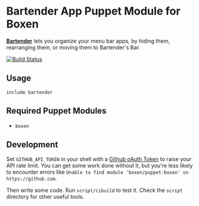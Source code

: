# Bartender App Puppet Module for Boxen

**[Bartender](http://www.macbartender.com)** lets you organize your menu bar apps, by hiding them, rearranging them, or moving them to Bartender's Bar.


[![Build Status](https://travis-ci.org/tarebyte/puppet-bartender.svg?branch=master)](https://travis-ci.org/tarebyte/puppet-bartender)

## Usage

```puppet
include bartender
```

## Required Puppet Modules

* `boxen`

## Development

Set `GITHUB_API_TOKEN` in your shell with a [Github oAuth Token](https://help.github.com/articles/creating-an-oauth-token-for-command-line-use) to raise your API rate limit. You can get some work done without it, but you're less likely to encounter errors like `Unable to find module 'boxen/puppet-boxen' on https://github.com`.

Then write some code. Run `script/cibuild` to test it. Check the `script`
directory for other useful tools.
